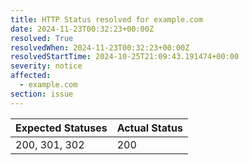 ```yaml
---
title: HTTP Status resolved for example.com
date: 2024-11-23T00:32:23+00:00Z
resolved: True
resolvedWhen: 2024-11-23T00:32:23+00:00Z
resolvedStartTime: 2024-10-25T21:09:43.191474+00:00
severity: notice
affected:
  - example.com
section: issue
---
```


| Expected Statuses | Actual Status  |
|-------------------|----------------|
| 200, 301, 302 | 200 |
